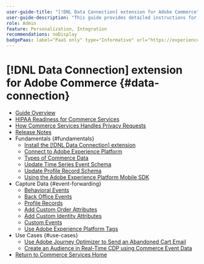 ```yaml
---
user-guide-title: "[!DNL Data Connection] extension for Adobe Commerce"
user-guide-description: "This guide provides detailed instructions for using the [!DNL Data Connection] extension for Adobe Commerce."
role: Admin
feature: Personalization, Integration
recommendations: noDisplay
badgePaas: label="PaaS only" type="Informative" url="https://experienceleague.adobe.com/en/docs/commerce/user-guides/product-solutions" tooltip="Applies to Adobe Commerce on Cloud projects (Adobe-managed PaaS infrastructure) and on-premises projects only."
---
```


# [!DNL Data Connection] extension for Adobe Commerce {#data-connection}

- [Guide Overview](overview.md)
- [HIPAA Readiness for Commerce Services](hipaa-readiness.md)
- [How Commerce Services Handles Privacy Requests](handle-privacy-request.md)
- [Release Notes](release-notes.md)
- Fundamentals {#fundamentals}
   - [Install the [!DNL Data Connection] extension](install.md)
   - [Connect to Adobe Experience Platform](connect-data.md)
   - [Types of Commerce Data](data-ingestion.md)
   - [Update Time Series Event Schema](update-xdm.md)
   - [Update Profile Record Schema](profile-data.md)
   - [Using the Adobe Experience Platform Mobile SDK](mobile-sdk-epc.md)
- Capture Data {#event-forwarding}
   - [Behavioral Events](events.md)
   - [Back Office Events](events-backoffice.md)
   - [Profile Records](events-profilerecord.md)
   - [Add Custom Order Attributes](custom-attributes.md)
   - [Add Custom Identity Attributes](custom-identities.md)
   - [Custom Events](custom-events.md)
   - [Use Adobe Experience Platform Tags](using-tags.md)
- Use Cases {#use-cases}
   - [Use Adobe Journey Optimizer to Send an Abandoned Cart Email](using-ajo.md)
   - [Create an Audience in Real-Time CDP using Commerce Event Data](create-audience.md)
- [Return to Commerce Services Home](https://experienceleague.adobe.com/docs/commerce/user-guides/home.html)
